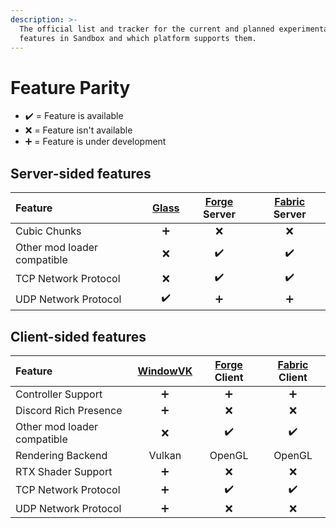 ```yaml
---
description: >-
  The official list and tracker for the current and planned experimental
  features in Sandbox and which platform supports them.
---
```


# Feature Parity

* ✔️ = Feature is available
* ❌ = Feature isn't available
* ➕ = Feature is under development

## Server-sided features

| Feature | [Glass](silica.md) | [Forge](forge.md) Server | [Fabric](fabric.md) Server |
| :--- | :---: | :---: | :---: |
| Cubic Chunks | ➕ | ❌ | ❌ |
| Other mod loader compatible | ❌ | ✔️ | ✔️ |
| TCP Network Protocol | ❌ | ✔️ | ✔️ |
| UDP Network Protocol | ✔️ | ➕ | ➕ |

## Client-sided features

| Feature | [WindowVK](silica.md) | [Forge](forge.md) Client | [Fabric](fabric.md) Client |
| :--- | :---: | :---: | :---: |
| Controller Support | ➕ | ➕ | ➕ |
| Discord Rich Presence | ➕ | ❌ | ❌ |
| Other mod loader compatible | ❌ | ✔️ | ✔️ |
| Rendering Backend | Vulkan | OpenGL | OpenGL |
| RTX Shader Support | ➕ | ❌ | ❌ |
| TCP Network Protocol | ➕ | ✔️ | ✔️ |
| UDP Network Protocol | ➕ | ❌ | ❌ |

